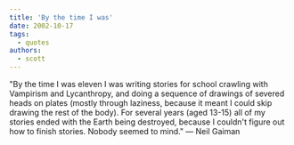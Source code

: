 ```yaml
---
title: 'By the time I was'
date: 2002-10-17
tags:
  - quotes
authors:
  - scott
---
```


"By the time I was eleven I was writing stories for school crawling with Vampirism and Lycanthropy, and doing a sequence of drawings of severed heads on plates (mostly through laziness, because it meant I could skip drawing the rest of the body). For several years (aged 13-15) all of my stories ended with the Earth being destroyed, because I couldn't figure out how to finish stories. Nobody seemed to mind."
— Neil Gaiman
